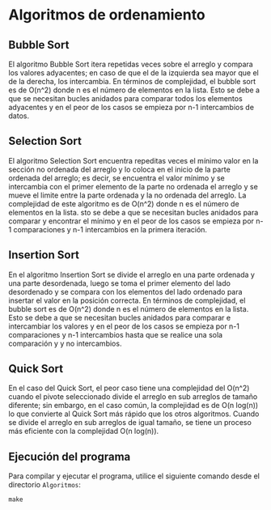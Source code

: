 # Algoritmos de ordenamiento



## Bubble Sort
El algoritmo Bubble Sort itera repetidas veces sobre el arreglo y compara los valores adyacentes; en caso de que el de la izquierda sea mayor que el de la derecha, los intercambia. En términos de complejidad, el bubble sort es de O(n^2) donde n es el número de elementos en la lista. Esto se debe a que se necesitan bucles anidados para comparar todos los elementos adyacentes y en el peor de los casos se empieza por n-1 intercambios de datos. 

## Selection Sort

El algoritmo Selection Sort encuentra repeditas veces el mínimo valor en la sección no ordenada del arreglo y lo coloca en el inicio de la parte ordenada del arreglo; es decir, se encuentra el valor mínimo y se intercambia con el primer elemento de la parte no ordenada el arreglo y se mueve el limite entre la parte ordenada y la no ordenada del arreglo. La complejidad de este algoritmo es de O(n^2) donde n es el número de elementos en la lista. sto se debe a que se necesitan bucles anidados para comparar y encontrar el mínimo y en el peor de los casos se empieza por n-1 comparaciones y n-1 intercambios en la primera iteración. 

## Insertion Sort

En el algoritmo Insertion Sort se divide el arreglo en una parte ordenada y una parte desordenada, luego se toma el primer elemento del lado desordenado y se compara con los elementos del lado ordenado para insertar el valor en la posición correcta. En términos de complejidad, el bubble sort es de O(n^2) donde n es el número de elementos en la lista. Esto se debe a que se necesitan bucles anidados para comparar e intercambiar los valores y en el peor de los casos se empieza por n-1 comparaciones y n-1 intercambios hasta que se realice una sola comparación y y no intercambios. 

## Quick Sort

En el caso del Quick Sort, el peor caso tiene una complejidad del O(n^2) cuando el pivote seleccionado divide el arreglo en sub arreglos de tamaño diferente; sin embargo, en el caso común, la complejidad es de O(n log(n)) lo que convierte al Quick Sort más rápido que los otros algoritmos. Cuando se divide el arreglo en sub arreglos de igual tamaño, se tiene un proceso más eficiente con la complejidad O(n log(n)). 

## Ejecución del programa

Para compilar y ejecutar el programa, utilice el siguiente comando desde el directorio <code>Algoritmos</code>:

```
make
```

